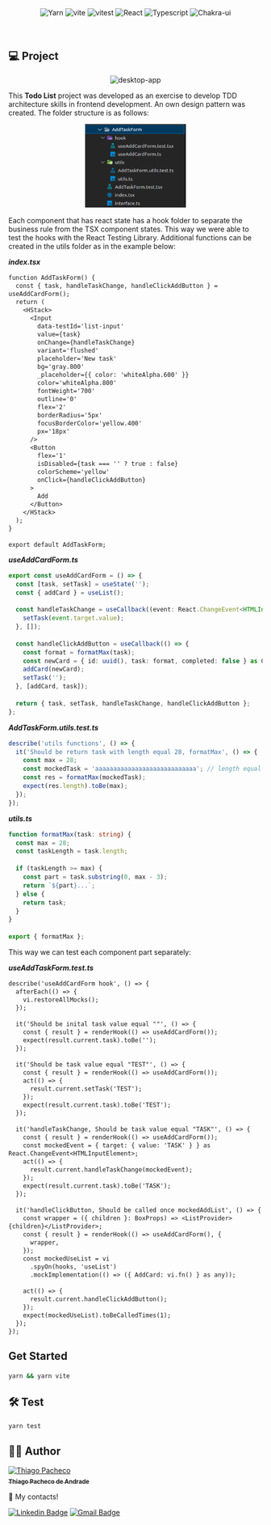 <div align="center">
<img src="https://img.shields.io/badge/Yarn-2C8EBB?style=for-the-badge&logo=yarn&logoColor=white" alt="Yarn" />

<img src="https://img.shields.io/badge/Vite-B73BFE?style=for-the-badge&logo=vite&logoColor=FFD62E" alt="vite"/>

<img src="https://img.shields.io/badge/Vitest-729B1B?style=for-the-badge&logo=vitest&logoColor=FFD62E" alt="vitest"/>

<img src="https://img.shields.io/badge/React-20232A?style=for-the-badge&logo=react&logoColor=61DAFB"  alt="React" />

<img src="https://img.shields.io/badge/TypeScript-007ACC?style=for-the-badge&logo=typescript&logoColor=white" alt="Typescript" />
<img src="https://img.shields.io/badge/Chakra--UI-319795?style=for-the-badge&logo=chakra-ui&logoColor=white" alt="Chakra-ui" />
</div>
<br/>
<br/>

## **💻 Project**

<p align="center">
<img src="./public/app.gif" alt="desktop-app" width="800px"/>
</p>

This **Todo List** project was developed as an exercise to develop TDD architecture skills in frontend development. An own design pattern was created. The folder structure is as follows:

<p align="center">
<img src="./public/tree.png" alt="desktop" width="200px"/>
</p>

Each component that has react state has a hook folder to separate the business rule from the TSX component states. This way we were able to test the hooks with the React Testing Library. Additional functions can be created in the utils folder as in the example below:

**_index.tsx_**

```tsx
function AddTaskForm() {
  const { task, handleTaskChange, handleClickAddButton } = useAddCardForm();
  return (
    <HStack>
      <Input
        data-testId='list-input'
        value={task}
        onChange={handleTaskChange}
        variant='flushed'
        placeholder='New task'
        bg='gray.800'
        _placeholder={{ color: 'whiteAlpha.600' }}
        color='whiteAlpha.800'
        fontWeight='700'
        outline='0'
        flex='2'
        borderRadius='5px'
        focusBorderColor='yellow.400'
        px='18px'
      />
      <Button
        flex='1'
        isDisabled={task === '' ? true : false}
        colorScheme='yellow'
        onClick={handleClickAddButton}
      >
        Add
      </Button>
    </HStack>
  );
}

export default AddTaskForm;
```

**_useAddCardForm.ts_**

```typescript
export const useAddCardForm = () => {
  const [task, setTask] = useState('');
  const { addCard } = useList();

  const handleTaskChange = useCallback((event: React.ChangeEvent<HTMLInputElement>) => {
    setTask(event.target.value);
  }, []);

  const handleClickAddButton = useCallback(() => {
    const format = formatMax(task);
    const newCard = { id: uuid(), task: format, completed: false } as CardData;
    addCard(newCard);
    setTask('');
  }, [addCard, task]);

  return { task, setTask, handleTaskChange, handleClickAddButton };
};
```

**_AddTaskForm.utils.test.ts_**

```typescript
describe('utils functions', () => {
  it('Should be return task with length equal 28, formatMax', () => {
    const max = 28;
    const mockedTask = 'aaaaaaaaaaaaaaaaaaaaaaaaaaaa'; // length equal 28
    const res = formatMax(mockedTask);
    expect(res.length).toBe(max);
  });
});
```

**_utils.ts_**

```typescript
function formatMax(task: string) {
  const max = 28;
  const taskLength = task.length;

  if (taskLength >= max) {
    const part = task.substring(0, max - 3);
    return `${part}...`;
  } else {
    return task;
  }
}

export { formatMax };
```

This way we can test each component part separately:

**_useAddTaskForm.test.ts_**

```tsx
describe('useAddCardForm hook', () => {
  afterEach(() => {
    vi.restoreAllMocks();
  });

  it('Should be inital task value equal ""', () => {
    const { result } = renderHook(() => useAddCardForm());
    expect(result.current.task).toBe('');
  });

  it('Should be task value equal "TEST"', () => {
    const { result } = renderHook(() => useAddCardForm());
    act(() => {
      result.current.setTask('TEST');
    });
    expect(result.current.task).toBe('TEST');
  });

  it('handleTaskChange, Should be task value equal "TASK"', () => {
    const { result } = renderHook(() => useAddCardForm());
    const mockedEvent = { target: { value: 'TASK' } } as React.ChangeEvent<HTMLInputElement>;
    act(() => {
      result.current.handleTaskChange(mockedEvent);
    });
    expect(result.current.task).toBe('TASK');
  });

  it('handleClickButton, Should be called once mockedAddList', () => {
    const wrapper = ({ children }: BoxProps) => <ListProvider>{children}</ListProvider>;
    const { result } = renderHook(() => useAddCardForm(), {
      wrapper,
    });
    const mockedUseList = vi
      .spyOn(hooks, 'useList')
      .mockImplementation(() => ({ AddCard: vi.fn() } as any));

    act(() => {
      result.current.handleClickAddButton();
    });
    expect(mockedUseList).toBeCalledTimes(1);
  });
});
```

## Get Started

```bash
yarn && yarn vite
```

## 🛠️ Test

```bash
yarn test
```

## **👨‍🚀 Author**

<a href="https://github.com/tpaphysics">
<img alt="Thiago Pacheco" src="https://images.weserv.nl/?url=avatars.githubusercontent.com/u/46402647?v=4?v=4&h=300&w=300&fit=cover&mask=circle&maxage=7d" width="100px"/>
  <br />
  <sub>
    <b>Thiago Pacheco de Andrade</b>
  </sub>
</a>
<br />

👋 My contacts!

[![Linkedin Badge](https://img.shields.io/badge/-LinkedIn-blue?style=for-the-badge&logo=Linkedin&logoColor=white&link=https://www.linkedin.com/in/thiago-pacheco-200a1a86/)](https://www.linkedin.com/in/thiago-pacheco-200a1a86/)
[![Gmail Badge](https://img.shields.io/badge/-Gmail-c14438?style=for-the-badge&logo=Gmail&logoColor=white&link=mailto:physics.posgrad.@gmail.com)](mailto:physics.posgrad.@gmail.com)
